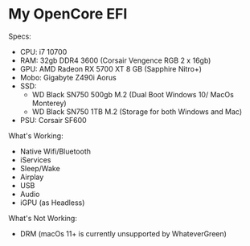 # My OpenCore EFI

Specs:
- CPU: i7 10700
- RAM: 32gb DDR4 3600 (Corsair Vengence RGB 2 x 16gb)
- GPU: AMD Radeon RX 5700 XT 8 GB (Sapphire Nitro+)
- Mobo: Gigabyte Z490i Aorus
- SSD: 
  - WD Black SN750 500gb M.2 (Dual Boot Windows 10/ MacOs Monterey)
  - WD Black SN750 1TB M.2 (Storage for both Windows and Mac)
- PSU: Corsair SF600

What's Working:
- Native Wifi/Bluetooth
- iServices
- Sleep/Wake
- Airplay
- USB
- Audio
- iGPU (as Headless)

What's Not Working:
- DRM (macOs 11+ is currently unsupported by WhateverGreen)
